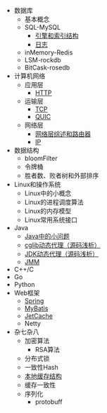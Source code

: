 * 数据库
	* 基本概念
    * SQL-MySQL
	    * [引擎和索引结构](MySQL的存储引擎和索引结构.md)
	    * [日志](MySQL的三大日志.md)
	* inMemory-Redis
	* LSM-rockdb
	* BitCask-rosedb
* 计算机网络
	* 应用层
		* [HTTP](HTTP.md)
	* 运输层
		* [TCP](/files/TCP.md)
		* [QUIC](QUIC.md)
  * 网络层
    * [网络层综述和路由器](/files/route.md)
    * [IP](IP.md)
* 数据结构
	* bloomFilter
	* 令牌桶
	* 胜者数、败者树和外部排序
* Linux和操作系统
	* Linux中的小概念
	* Linux的进程调度算法
	* Linux的内存模型
	* Linux常用系统接口
* Java
	* [Java中的小问题](files/Java中的小问题)
	* [cglib动态代理（源码浅析）](cglib动态代理.md)
	* [JDK动态代理（源码浅析）](JDK动态代理.md)
	* [JMM](files/JMM.md)
* C++/C
* Go
* Python
* Web框架
	* [Spring](files/Spring.md)
	* [MyBatis](files/MyBatis.md)
	* [JetCache](files/JetCache.md)
	* Netty
* 杂七杂八
	* 加密算法
		* RSA算法
	* 分布式锁
	* 一致性Hash
	* [本地缓存结构](files/LocalCache.md)
	* 缓存一致性
	* 序列化
		* protobuff